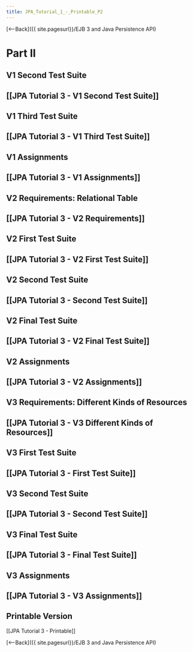 ```yaml
---
title: JPA_Tutorial_1_-_Printable_P2
---
```

[<--Back]({{ site.pagesurl}}/EJB 3 and Java Persistence API)
# Part II

## V1 Second Test Suite
[[JPA Tutorial 3 - V1 Second Test Suite]]
----
## V1 Third Test Suite
[[JPA Tutorial 3 - V1 Third Test Suite]]
----
## V1 Assignments
[[JPA Tutorial 3 - V1 Assignments]]
----
## V2 Requirements: Relational Table
[[JPA Tutorial 3 - V2 Requirements]]
----
## V2 First Test Suite
[[JPA Tutorial 3 - V2 First Test Suite]]
----
## V2 Second Test Suite
[[JPA Tutorial 3 - Second Test Suite]]
----
## V2 Final Test Suite
[[JPA Tutorial 3 - V2 Final Test Suite]]
----
## V2 Assignments
[[JPA Tutorial 3 - V2 Assignments]]
----
## V3 Requirements: Different Kinds of Resources
[[JPA Tutorial 3 - V3 Different Kinds of Resources]]
----
## V3 First Test Suite
[[JPA Tutorial 3 - First Test Suite]]
----
## V3 Second Test Suite
[[JPA Tutorial 3 - Second Test Suite]]
----
## V3 Final Test Suite
[[JPA Tutorial 3 - Final Test Suite]]
----
## V3 Assignments
[[JPA Tutorial 3 - V3 Assignments]]
----
## Printable Version
[[JPA Tutorial 3 - Printable]]

[<--Back]({{ site.pagesurl}}/EJB 3 and Java Persistence API)
 
